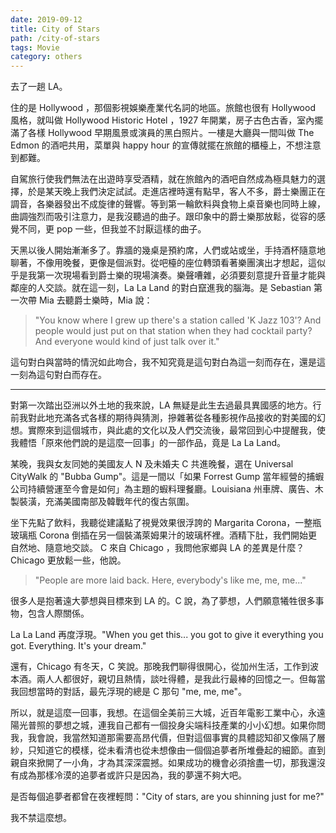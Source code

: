 ```yaml
---
date: 2019-09-12
title: City of Stars
path: /city-of-stars
tags: Movie
category: others
---
```


去了一趟 LA。

住的是 Hollywood ，那個影視娛樂產業代名詞的地區。旅館也很有 Hollywood 風格，就叫做 Hollywood Historic Hotel ，1927 年開業，房子古色古香，室內擺滿了各樣 Hollywood 早期風景或演員的黑白照片。一樓是大廳與一間叫做 The Edmon 的酒吧共用，菜單與 happy hour 的宣傳就擺在旅館的櫃檯上，不想注意到都難。

自駕旅行使我們無法在出遊時享受酒精，就在旅館內的酒吧自然成為極具魅力的選擇，於是某天晚上我們決定試試。走進店裡時還有點早，客人不多，爵士樂團正在調音，各樂器發出不成旋律的聲響。等到第一輪飲料與食物上桌音樂也同時上線，曲調強烈而吸引注意力，是我沒聽過的曲子。跟印象中的爵士樂那放鬆，從容的感覺不同，更 pop 一些，但我並不討厭這樣的曲子。

天黑以後人開始漸漸多了。靠牆的幾桌是預約席，人們或站或坐，手持酒杯隨意地聊著，不像用晚餐，更像是個派對。從吧檯的座位轉頭看著樂團演出才想起，這似乎是我第一次現場看到爵士樂的現場演奏。樂聲嘈雜，必須要刻意提升音量才能與鄰座的人交談。就在這一刻，La La Land 的對白竄進我的腦海。是 Sebastian 第一次帶 Mia 去聽爵士樂時，Mia 說：

> "You know where I grew up there's a station called 'K Jazz 103'? And people would just put on that station when they had cocktail party? And everyone would kind of just talk over it."

這句對白與當時的情況如此吻合，我不知究竟是這句對白為這一刻而存在，還是這一刻為這句對白而存在。

---

對第一次踏出亞洲以外土地的我來說，LA 無疑是此生去過最具異國感的地方。行前我對此地充滿各式各樣的期待與猜測，摻雜著從各種影視作品接收的對美國的幻想。實際來到這個城市，與此處的文化以及人們交流後，最常回到心中提醒我，使我體悟「原來他們說的是這麼一回事」的一部作品，竟是 La La Land。

某晚，我與女友同她的美國友人 N 及未婚夫 C 共進晚餐，選在 Universal CityWalk 的 "Bubba Gump"。這是一間以「如果 Forrest Gump 當年經營的捕蝦公司持續營運至今會是如何」為主題的蝦料理餐廳。Louisiana 州車牌、廣告、木製裝潢，充滿美國南部及韓戰年代的復古氛圍。

坐下先點了飲料，我聽從建議點了視覺效果很浮誇的 Margarita Corona，一整瓶玻璃瓶 Corona 倒插在另一個裝滿萊姆果汁的玻璃杯裡。酒精下肚，我們開始更自然地、隨意地交談。 C 來自 Chicago ，我問他家鄉與 LA 的差異是什麼？ Chicago 更放鬆一些，他說。

> "People are more laid back. Here, everybody's like me, me, me..."

很多人是抱著遠大夢想與目標來到 LA 的。C 說，為了夢想，人們願意犧牲很多事物，包含人際關係。

La La Land 再度浮現。"When you get this... you got to give it everything you got. Everything. It's your dream."

還有，Chicago 有冬天，C 笑說。那晚我們聊得很開心，從加州生活，工作到波本酒。兩人人都很好，親切且熱情，談吐得體，是我此行最棒的回憶之一。但每當我回想當時的對話，最先浮現的總是 C 那句 "me, me, me"。

所以，就是這麼一回事，我想。在這個全美前三大城，近百年電影工業中心，永遠陽光普照的夢想之城，連我自己都有一個投身尖端科技產業的小小幻想。如果你問我，我會說，我當然知道那需要高昂代價，但對這個事實的具體認知卻又像隔了層紗，只知道它的模樣，從未看清也從未想像由一個個追夢者所堆疊起的細節。直到親自來掀開了一小角，才為其深深震撼。如果成功的機會必須捨盡一切，那我還沒有成為那樣冷漠的追夢者或許只是因為，我的夢還不夠大吧。

是否每個追夢者都曾在夜裡輕問："City of stars, are you shinning just for me?"

我不禁這麼想。
